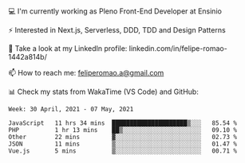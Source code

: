 💻 I'm currently working as Pleno Front-End Developer at Ensinio

⚡ Interested in Next.js, Serverless, DDD, TDD and Design Patterns

👥 Take a look at my LinkedIn profile: linkedin.com/in/felipe-romao-1442a814b/

📫 How to reach me: feliperomao.a@gmail.com

📊 Check my stats from WakaTime (VS Code) and GitHub:

<!--START_SECTION:waka-->
```text
Week: 30 April, 2021 - 07 May, 2021

JavaScript   11 hrs 34 mins  █████████████████████▒░░░   85.54 % 
PHP          1 hr 13 mins    ██▒░░░░░░░░░░░░░░░░░░░░░░   09.10 % 
Other        22 mins         ▓░░░░░░░░░░░░░░░░░░░░░░░░   02.73 % 
JSON         11 mins         ▒░░░░░░░░░░░░░░░░░░░░░░░░   01.47 % 
Vue.js       5 mins          ▒░░░░░░░░░░░░░░░░░░░░░░░░   00.71 % 
```
<!--END_SECTION:waka-->

